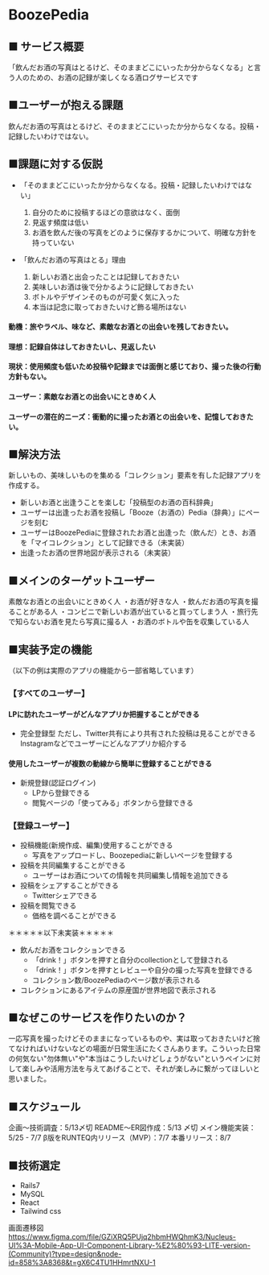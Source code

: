 # BoozePedia

## ■ サービス概要
「飲んだお酒の写真はとるけど、そのままどこにいったか分からなくなる」と言う人のための、お酒の記録が楽しくなる酒ログサービスです

## ■ユーザーが抱える課題
飲んだお酒の写真はとるけど、そのままどこにいったか分からなくなる。投稿・記録したいわけではない。

## ■課題に対する仮説

- 「そのままどこにいったか分からなくなる。投稿・記録したいわけではない」
  1. 自分のために投稿するほどの意欲はなく、面倒
  2. 見返す頻度は低い
  3. お酒を飲んだ後の写真をどのように保存するかについて、明確な方針を持っていない

- 「飲んだお酒の写真はとる」理由
  1. 新しいお酒と出会ったことは記録しておきたい
  2. 美味しいお酒は後で分かるように記録しておきたい
  3. ボトルやデザインそのものが可愛く気に入った
  4. 本当は記念に取っておきたいけど飾る場所はない
#### 動機：旅やラベル、味など、素敵なお酒との出会いを残しておきたい。
#### 理想：記録自体はしておきたいし、見返したい
#### 現状：使用頻度も低いため投稿や記録までは面倒と感じており、撮った後の行動方針もない。
#### ユーザー：素敵なお酒との出会いにときめく人
#### ユーザーの潜在的ニーズ：衝動的に撮ったお酒との出会いを、記憶しておきたい。

## ■解決方法
新しいもの、美味しいものを集める「コレクション」要素を有した記録アプリを作成する。
- 新しいお酒と出逢うことを楽しむ「投稿型のお酒の百科辞典」
- ユーザーは出逢ったお酒を投稿し「Booze（お酒の）Pedia（辞典）」にページを刻む
- ユーザーはBoozePediaに登録されたお酒と出逢った（飲んだ）とき、お酒を「マイコレクション」として記録できる（未実装）
- 出逢ったお酒の世界地図が表示される（未実装）

## ■メインのターゲットユーザー
素敵なお酒との出会いにときめく人
・お酒が好きな人
・飲んだお酒の写真を撮ることがある人
・コンビニで新しいお酒が出ていると買ってしまう人
・旅行先で知らないお酒を見たら写真に撮る人
・お酒のボトルや缶を収集している人

## ■実装予定の機能
（以下の例は実際のアプリの機能から一部省略しています）

### 【すべてのユーザー】
#### LPに訪れたユーザーがどんなアプリか把握することができる
- 完全登録型
ただし、Twitter共有により共有された投稿は見ることができる
Instagramなどでユーザーにどんなアプリか紹介する
#### 使用したユーザーが複数の動線から簡単に登録することができる
- 新規登録(認証ログイン)
  - LPから登録できる
  - 閲覧ページの「使ってみる」ボタンから登録できる

### 【登録ユーザー】
- 投稿機能(新規作成、編集)使用することができる
  - 写真をアップロードし、Boozepediaに新しいページを登録する
- 投稿を共同編集することができる
  - ユーザーはお酒についての情報を共同編集し情報を追加できる
- 投稿をシェアすることができる
  - Twitterシェアできる
- 投稿を閲覧できる
  - 価格を調べることができる

＊＊＊＊＊以下未実装＊＊＊＊＊
- 飲んだお酒をコレクションできる
  - 「drink！」ボタンを押すと自分のcollectionとして登録される
  - 「drink！」ボタンを押すとレビューや自分の撮った写真を登録できる
  - コレクション数/BoozePediaのページ数が表示される
- コレクションにあるアイテムの原産国が世界地図で表示される

## ■なぜこのサービスを作りたいのか？

一応写真を撮ったけどそのままになっているものや、実は取っておきたいけど捨てなければいけないなどの場面が日常生活にたくさんあります。こういった日常の何気ない"勿体無い"や"本当はこうしたいけどしょうがない"というペインに対して楽しみや活用方法を与えてあげることで、それが楽しみに繋がってほしいと思いました。

## ■スケジュール

企画〜技術調査：5/13〆切
README〜ER図作成：5/13 〆切
メイン機能実装：5/25 - 7/7
β版をRUNTEQ内リリース（MVP）：7/7
本番リリース：8/7

## ■技術選定

- Rails7
- MySQL
- React
- Tailwind css

画面遷移図
https://www.figma.com/file/GZiXRQ5PUjq2hbmHWQhmK3/Nucleus-UI%3A-Mobile-App-UI-Component-Library-%E2%80%93-LITE-version-(Community)?type=design&node-id=858%3A8368&t=gX6C4TU1HHmrtNXU-1